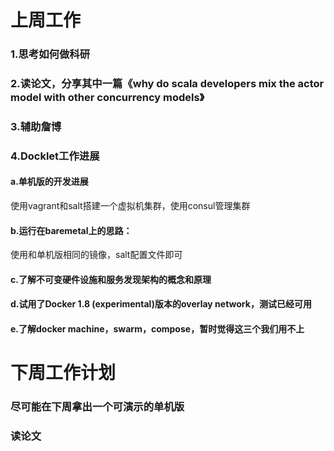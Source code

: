 # 上周工作
### 1.思考如何做科研
### 2.读论文，分享其中一篇《why do scala developers mix the actor model with other concurrency models》
### 3.辅助詹博
### 4.Docklet工作进展
#### a.单机版的开发进展
使用vagrant和salt搭建一个虚拟机集群，使用consul管理集群
#### b.运行在baremetal上的思路：
使用和单机版相同的镜像，salt配置文件即可
#### c.了解不可变硬件设施和服务发现架构的概念和原理
#### d.试用了Docker 1.8 (experimental)版本的overlay network，测试已经可用
#### e.了解docker machine，swarm，compose，暂时觉得这三个我们用不上
# 下周工作计划
### 尽可能在下周拿出一个可演示的单机版
### 读论文
